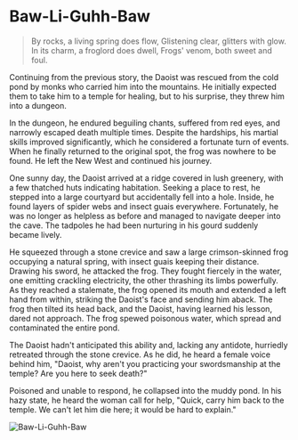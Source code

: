 # Baw-Li-Guhh-Baw

> By rocks, a living spring does flow,
> Glistening clear, glitters with glow.
> In its charm, a froglord does dwell,
> Frogs' venom, both sweet and foul.

Continuing from the previous story, the Daoist was rescued from the cold
pond by monks who carried him into the mountains. He initially expected
them to take him to a temple for healing, but to his surprise, they threw
him into a dungeon.

In the dungeon, he endured beguiling chants, suffered from red eyes, and
narrowly escaped death multiple times. Despite the hardships, his martial
skills improved significantly, which he considered a fortunate turn of
events. When he finally returned to the original spot, the frog was
nowhere to be found. He left the New West and continued his journey.

One sunny day, the Daoist arrived at a ridge covered in lush greenery, with
a few thatched huts indicating habitation. Seeking a place to rest, he
stepped into a large courtyard but accidentally fell into a hole.
Inside, he found layers of spider webs and insect guais everywhere.
Fortunately, he was no longer as helpless as before and managed to
navigate deeper into the cave. The tadpoles he had been nurturing in his
gourd suddenly became lively.

He squeezed through a stone crevice and saw a large crimson-skinned
frog occupying a natural spring, with insect guais keeping their distance.
Drawing his sword, he attacked the frog. They fought fiercely in the water,
one emitting crackling electricity, the other thrashing its limbs
powerfully. As they reached a stalemate, the frog opened its mouth and
extended a left hand from within, striking the Daoist's face and sending
him aback. The frog then tilted its head back, and the Daoist, having
learned his lesson, dared not approach. The frog spewed poisonous water,
which spread and contaminated the entire pond.

The Daoist hadn't anticipated this ability and, lacking any antidote,
hurriedly retreated through the stone crevice. As he did, he heard a female
voice behind him, "Daoist, why aren't you practicing your swordsmanship
at the temple? Are you here to seek death?"

Poisoned and unable to respond, he collapsed into the muddy pond. In his
hazy state, he heard the woman call for help, "Quick, carry him back to the
temple. We can't let him die here; it would be hard to explain."

![Baw-Li-Guhh-Baw](/image-20240827233511917.png)